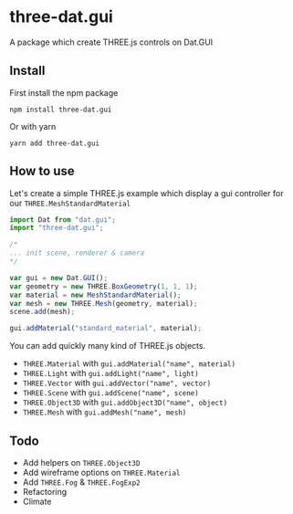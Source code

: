 # three-dat.gui

A package which create THREE.js controls on Dat.GUI

## Install 

First install the npm package 
```
npm install three-dat.gui
```

Or with yarn
```
yarn add three-dat.gui
```


## How to use

Let's create a simple THREE.js example which display a gui controller for our `THREE.MeshStandardMaterial`

``` javascript
import Dat from "dat.gui";
import "three-dat.gui";

/* 
... init scene, renderer & camera
*/

var gui = new Dat.GUI();
var geometry = new THREE.BoxGeometry(1, 1, 1);
var material = new MeshStandardMaterial();
var mesh = new THREE.Mesh(geometry, material);
scene.add(mesh);

gui.addMaterial("standard_material", material);
```
 

You can add quickly many kind of THREE.js objects. 

- `THREE.Material` with `gui.addMaterial("name", material)`
- `THREE.Light` with `gui.addLight("name", light)`
- `THREE.Vector` with `gui.addVector("name", vector)`
- `THREE.Scene` with `gui.addScene("name", scene)`
- `THREE.Object3D` with `gui.addObject3D("name", object)`
- `THREE.Mesh` with `gui.addMesh("name", mesh)`

## Todo

- Add helpers on `THREE.Object3D`
- Add wireframe options on `THREE.Material`
- Add `THREE.Fog` & `THREE.FogExp2`
- Refactoring 
- Climate
